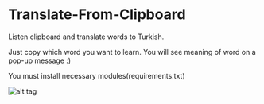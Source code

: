 # Translate-From-Clipboard
Listen clipboard and translate words to Turkish.

Just copy which word you want to learn. You will see meaning of word on a pop-up message :)

You must install necessary modules(requirements.txt)

![alt tag](http://i.hizliresim.com/ZZQ6YZ.png)
